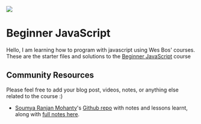 ![](https://res.cloudinary.com/wesbos/image/upload/v1574876851/BJS/BJS-Social-Share.png)

# Beginner JavaScript

Hello, I am learning how to program with javascript using Wes Bos' courses. These are the starter files and solutions to the [Beginner JavaScript](https://BeginnerJavaScript.com) course


## Community Resources

Please feel free to add your blog post, videos, notes, or anything else related to the course :) 

- [Soumya Ranjan Mohanty](https://github.com/geekysrm)'s [Github repo](https://github.com/geekysrm/javascript-notes) with notes and lessons learnt, along with [full notes here](http://bit.ly/beginner-javascript-notes).

